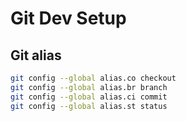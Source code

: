 [_metadata_:author]:    - ""
[_metadata_:date]:      - "10/14/2019"

# Git Dev Setup
## Git alias
```bash
git config --global alias.co checkout
git config --global alias.br branch
git config --global alias.ci commit
git config --global alias.st status
```